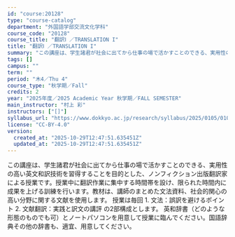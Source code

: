 ```yaml
---
id: "course:20128"
type: "course-catalog"
department: "外国語学部交流文化学科"
course_code: "20128"
course_title: "翻訳Ⅰ ／TRANSLATION I"
title: "翻訳Ⅰ ／TRANSLATION I"
summary: "この講座は、学生諸君が社会に出てから仕事の場で活かすことのできる、実用性の高い英文和訳技術を習得することを目的とした、ノンフィクション出版翻訳家による授業です。授業中に翻訳作業に集中する時間帯を設け、限られた時間内に成果を上げる訓練を行いま…"
tags: []
campus: ""
term: ""
period: "木4／Thu 4"
course_type: "秋学期／Fall"
credits: 2
year: "2025年度／2025 Academic Year 秋学期／FALL SEMESTER"
main_instructor: "村上 彩"
instructors: ["[]"]
syllabus_url: "https://www.dokkyo.ac.jp/research/syllabus/2025/0105/0105_20128_ja_JP.html"
license: "CC-BY-4.0"
version:
  created_at: "2025-10-29T12:47:51.635451Z"
  updated_at: "2025-10-29T12:47:51.635451Z"
---
```

この講座は、学生諸君が社会に出てから仕事の場で活かすことのできる、実用性の高い英文和訳技術を習得することを目的とした、ノンフィクション出版翻訳家による授業です。授業中に翻訳作業に集中する時間帯を設け、限られた時間内に成果を上げる訓練を行います。教材は、講師のまとめた文法資料、社会的関心の高い分野に関する文献を使用します。 授業は毎回 1. 文法：誤訳を避けるポイント 2. 文献翻訳：実践と訳文の講評 の2部構成とします。 英和辞書（どのような形態のものでも可）とノートパソコンを用意して授業に臨んでください。国語辞典その他の辞書も、適宜、用意してください。
